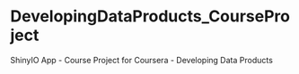 # DevelopingDataProducts_CourseProject
ShinyIO App - Course Project for Coursera - Developing Data Products
